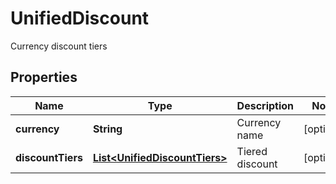 

# UnifiedDiscount

Currency discount tiers
## Properties

Name | Type | Description | Notes
------------ | ------------- | ------------- | -------------
**currency** | **String** | Currency name |  [optional]
**discountTiers** | [**List&lt;UnifiedDiscountTiers&gt;**](UnifiedDiscountTiers.md) | Tiered discount |  [optional]



